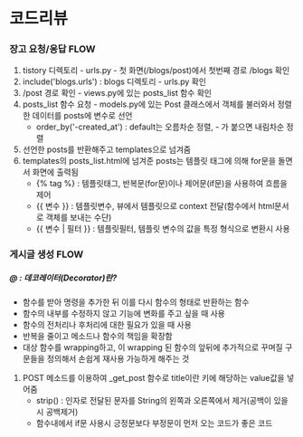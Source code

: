 # 코드리뷰
### 장고 요청/응답 FLOW
1. tistory 디렉토리 - urls.py - 첫 화면(/blogs/post)에서 첫번째 경로 /blogs 확인
2. include('blogs.urls') : blogs 디렉토리 - urls.py 확인
3. /post 경로 확인 - views.py에 있는 posts_list 함수 확인
4. posts_list 함수 요청 - models.py에 있는 Post 클래스에서 객체를 불러와서 정렬한 데이터를 posts에 변수로 선언
   - order_by('-created_at') : default는 오름차순 정렬, - 가 붙으면 내림차순 정렬
5. 선언한 posts를 반환해주고 templates으로 넘겨줌
6. templates의 posts_list.html에 넘겨준 posts는 템플릿 태그에 의해 for문을 돌면서 화면에 출력됨 
   - {% tag %} : 템플릿태그, 반복문(for문)이나 제어문(if문)을 사용하여 흐름을 제어
   - {{ 변수 }} : 템플릿변수, 뷰에서 템플릿으로 context 전달(함수에서 html문서로 객체를 보내는 수단)
   - {{ 변수 | 필터 }} : 템플릿필터, 템플릿 변수의 값을 특정 형식으로 변환시 사용
### 게시글 생성 FLOW
##### @ : 데코레이터(Decorator)란?
- 함수를 받아 명령을 추가한 뒤 이를 다시 함수의 형태로 반환하는 함수
- 함수의 내부를 수정하지 않고 기능에 변화를 주고 싶을 때 사용
- 함수의 전처리나 후처리에 대한 필요가 있을 때 사용
- 반복을 줄이고 메소드나 함수의 책임을 확장함
- 대상 함수를 wrapping하고, 이 wrapping 된 함수의 앞뒤에 추가적으로 꾸며질 구문들을 정의해서 손쉽게 재사용 가능하게 해주는 것
1. POST 메소드를 이용하여 _get_post 함수로 title이란 키에 해당하는 value값을 넣어줌
   - strip() : 인자로 전달된 문자를 String의 왼쪽과 오른쪽에서 제거(공백이 있을시 공백제거)
   - 함수내에서 if문 사용시 긍정문보다 부정문이 먼저 오는 코드가 좋은 코드